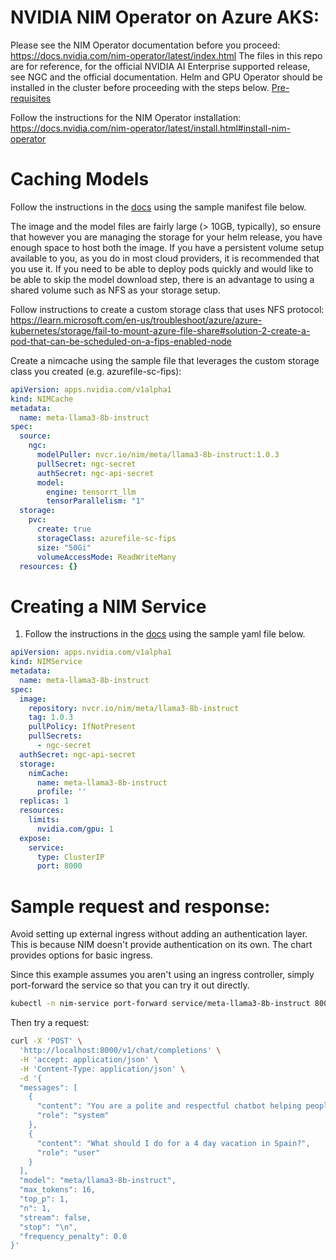 # NVIDIA NIM Operator on Azure AKS:

Please see the NIM Operator documentation before you proceed: https://docs.nvidia.com/nim-operator/latest/index.html
The files in this repo are for reference, for the official NVIDIA AI Enterprise supported release, see NGC and the official documentation.
Helm and GPU Operator should be installed in the cluster before proceeding with the steps below. 
[Pre-requisites](https://docs.nvidia.com/nim-operator/latest/install.html#prerequisites)

Follow the instructions for the NIM Operator installation: https://docs.nvidia.com/nim-operator/latest/install.html#install-nim-operator


# Caching Models

Follow the instructions in the [docs](https://docs.nvidia.com/nim-operator/latest/cache.html#procedure) using the sample manifest file below.
   
The image and the model files are fairly large (> 10GB, typically), so ensure that however you are managing the storage for your helm release, you have enough space to host both the image. If you have a persistent volume setup available to you, as you do in most cloud providers, it is recommended that you use it. If you need to be able to deploy pods quickly and would like to be able to skip the model download step, there is an advantage to using a shared volume such as NFS as your storage setup.  

Follow instructions to create a custom storage class that uses NFS protocol:  https://learn.microsoft.com/en-us/troubleshoot/azure/azure-kubernetes/storage/fail-to-mount-azure-file-share#solution-2-create-a-pod-that-can-be-scheduled-on-a-fips-enabled-node

Create a nimcache using the sample file that leverages the custom storage class you created (e.g. azurefile-sc-fips):

```yaml
apiVersion: apps.nvidia.com/v1alpha1
kind: NIMCache
metadata:
  name: meta-llama3-8b-instruct
spec:
  source:
    ngc:
      modelPuller: nvcr.io/nim/meta/llama3-8b-instruct:1.0.3
      pullSecret: ngc-secret
      authSecret: ngc-api-secret
      model:
        engine: tensorrt_llm
        tensorParallelism: "1"
  storage:
    pvc:
      create: true
      storageClass: azurefile-sc-fips
      size: "50Gi"
      volumeAccessMode: ReadWriteMany
  resources: {}
```
 
# Creating a NIM Service 

1. Follow the instructions in the [docs](https://docs.nvidia.com/nim-operator/latest/service.html#procedure) using the sample yaml file below.

```yaml
apiVersion: apps.nvidia.com/v1alpha1
kind: NIMService
metadata:
  name: meta-llama3-8b-instruct
spec:
  image:
    repository: nvcr.io/nim/meta/llama3-8b-instruct
    tag: 1.0.3
    pullPolicy: IfNotPresent
    pullSecrets:
      - ngc-secret
  authSecret: ngc-api-secret
  storage:
    nimCache:
      name: meta-llama3-8b-instruct
      profile: ''
  replicas: 1
  resources:
    limits:
      nvidia.com/gpu: 1
  expose:
    service:
      type: ClusterIP
      port: 8000
```    

# Sample request and response:

Avoid setting up external ingress without adding an authentication layer. This is because NIM doesn't provide authentication on its own. The chart provides options for basic ingress.

Since this example assumes you aren't using an ingress controller, simply port-forward the service so that you can try it out directly.

```bash
kubectl -n nim-service port-forward service/meta-llama3-8b-instruct 8000:8000
```

Then try a request:

```bash
curl -X 'POST' \
  'http://localhost:8000/v1/chat/completions' \
  -H 'accept: application/json' \
  -H 'Content-Type: application/json' \
  -d '{
  "messages": [
    {
      "content": "You are a polite and respectful chatbot helping people plan a vacation.",
      "role": "system"
    },
    {
      "content": "What should I do for a 4 day vacation in Spain?",
      "role": "user"
    }
  ],
  "model": "meta/llama3-8b-instruct",
  "max_tokens": 16,
  "top_p": 1,
  "n": 1,
  "stream": false,
  "stop": "\n",
  "frequency_penalty": 0.0
}'
```
